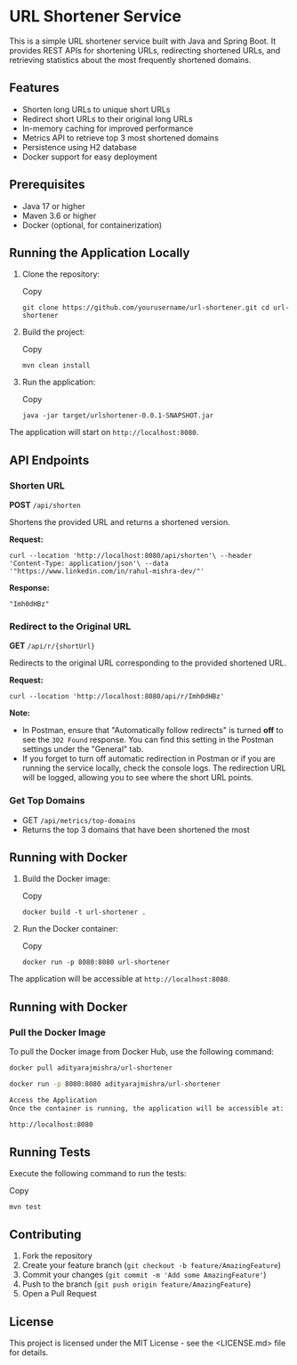 URL Shortener Service
=====================

This is a simple URL shortener service built with Java and Spring Boot. It provides REST APIs for shortening URLs, redirecting shortened URLs, and retrieving statistics about the most frequently shortened domains.

Features
--------

-   Shorten long URLs to unique short URLs
-   Redirect short URLs to their original long URLs
-   In-memory caching for improved performance
-   Metrics API to retrieve top 3 most shortened domains
-   Persistence using H2 database
-   Docker support for easy deployment

Prerequisites
-------------

-   Java 17 or higher
-   Maven 3.6 or higher
-   Docker (optional, for containerization)

Running the Application Locally
-------------------------------

1.  Clone the repository:

    Copy

    `git clone https://github.com/yourusername/url-shortener.git
    cd url-shortener`

2.  Build the project:

    Copy

    `mvn clean install`

3.  Run the application:

    Copy

    `java -jar target/urlshortener-0.0.1-SNAPSHOT.jar`

The application will start on `http://localhost:8080`.

API Endpoints
-------------

### Shorten URL

**POST** `/api/shorten`

Shortens the provided URL and returns a shortened version.

**Request:**

`curl --location 'http://localhost:8080/api/shorten'\
--header 'Content-Type: application/json'\
--data '"https://www.linkedin.com/in/rahul-mishra-dev/"'`

**Response:**

`"Imh0dHBz"`

### Redirect to the Original URL

**GET** `/api/r/{shortUrl}`

Redirects to the original URL corresponding to the provided shortened URL.

**Request:**

`curl --location 'http://localhost:8080/api/r/Imh0dHBz'`

**Note:**

-   In Postman, ensure that "Automatically follow redirects" is turned **off** to see the `302 Found` response. You can find this setting in the Postman settings under the "General" tab.
-   If you forget to turn off automatic redirection in Postman or if you are running the service locally, check the console logs. The redirection URL will be logged, allowing you to see where the short URL points.

### Get Top Domains
   -   GET `/api/metrics/top-domains`
   -   Returns the top 3 domains that have been shortened the most

Running with Docker
-------------------

1.  Build the Docker image:

    Copy

    `docker build -t url-shortener .`

2.  Run the Docker container:

    Copy

    `docker run -p 8080:8080 url-shortener`

The application will be accessible at `http://localhost:8080`.
## Running with Docker

### Pull the Docker Image

To pull the Docker image from Docker Hub, use the following command:

```sh
docker pull adityarajmishra/url-shortener

docker run -p 8080:8080 adityarajmishra/url-shortener

Access the Application
Once the container is running, the application will be accessible at:

http://localhost:8080


```



Running Tests
-------------

Execute the following command to run the tests:

Copy

`mvn test`

Contributing
------------

1.  Fork the repository
2.  Create your feature branch (`git checkout -b feature/AmazingFeature`)
3.  Commit your changes (`git commit -m 'Add some AmazingFeature'`)
4.  Push to the branch (`git push origin feature/AmazingFeature`)
5.  Open a Pull Request

License
-------

This project is licensed under the MIT License - see the <LICENSE.md> file for details.
